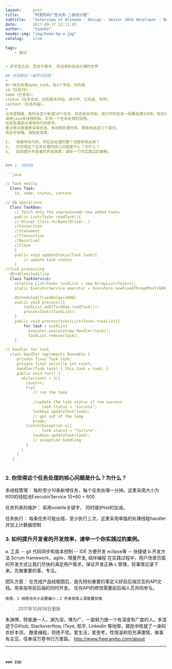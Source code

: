 ```yaml
---
layout:     post
title:      "阿里妈妈广告业务-二面设计题"
subtitle:   "Interview of Alimama - Design - Senior JAVA developer - Beijing"
date:       2017-09-17 12:11:43
author:     "Yuanbo"
header-img: "img/home-bg-o.jpg"
catalog:    true

tags:
    - 面试


> 求学至北方，混迹于南洋. 欢迎来到自由兰博的世界

## 评测题目:+编写代码题：
>
有一张任务表demo_task。有4个字段，分别是
id（任务ID）、
name（任务名）、
status（任务状态，分别是未开始、进行中、已完成、失败）、
content（任务内容）。
>
业务逻辑是，每秒会至少新增10个任务，状态是末开始，进行中的任务一般要处理1分钟，有些任务会失败，因此需要重试3次。
请用java多线程机制，实现一个任务处理的流程。
任务处理部分请用伪代码即可。
重点是从数据表读取任务、多线程处理任务、更新状态这三个部分。
其余可省略。请随意发挥。

1、	请编写伪代码，将任务处理的整个流程体现出来？
2、	你觉得这个任务处理的核心问题是什么？为什么？
3、  如何提升开发者的开发效率，请举一个你实践过的案例。


### 1. 伪代码

```java

// Task entity 
  Class Task: 
	id, name, status, content

// DB operations 
  Class TaskDao:
	// fetch only the unprocessed/ new added tasks
  	public List<Task> readTask(){
	// Driver Class.forName(Driver..)
	//Connection
	//Statement
	//Transaction
	//Resultset
	//Close
    }
    public void updateStatus(Task task){
    	// update task status
    }
//Task processing
  @EnableScheduling
  Class TaskService: 
	volatile List<Task> taskList = new ArrayList<Task>();
    static ExecutorService executor = Executors.newFixedThreadPool(600);

	@Scheduled(fixedDelay=1000)
	public void process(){
    	taskList.add(TaskDao.readTask());
      	processTasks(taskList);
    }
	public void processTasks(List<Task> taskList){
		for task : taskList
          executor.execute(new Handler(task));
      	  taskList.remove(task);
    }

// handler for task
  class Handler implements Runnable {
     private final Task task;
     private final volatile int count;
     Handler(Task task) { this.task = task; }
     public void run() {
       while(count < 3){
         count++;
         try{
			// run the task 
           
           	//update the task status if run success
                task.status = "success"; 
           	taskDao.updateTask(task);
   			// get out of the loop
           	break; 	                 	
         }catch(Exception e){
                task.status = "failure"; 
           	taskDao.updateTask(task);
			// exception handling 
         }
       }
     }
   }
  	
```



### 2. 你觉得这个任务处理的核心问题是什么？为什么？
  
  多线程管理： 
  每秒至少10条新增任务，每个任务处理一分钟。这里采用大小为600的线程池ExecutorService 10*60 = 600 
  
  任务列表的维护：
  采用volatile关键字， 同时维护list的加减。
  
  任务执行：
  每条任务可能出错，至少执行三次，这里采用单独的处理线程handler并加上计数器控制
  

### 3. 如何提升开发者的开发效率，请举一个你实践过的案例。
 
  a. 工具 
	-- git 代码同步和版本控制
    -- IDE 方便开发 eclipse等
    -- 快捷键 
   b.开发方法 Scrum framework，agile，增量开发, 结伴编程
       在实践过程中，用户场景页面的开发方式让我们尽快的满足用户需求，保证开发正确
   c.管理，将事情记录下来，先做重要的事，专注。

团队方面： 在完成产品线框图后，首先特别重要的事定义好前后端交互的API文档，用来指导前后端的同时开发。 任何API的修改需要前后端人员共同参与。


`收获，1 线程池大小设置偏小；2 开发效率上深度要加强`



> 2017年10月06日更新


朱渊博，特普通一人，渊为深，博为广，一直努力做一个有深度有广度的人。多混迹于Github, Stackoverflow, ITeye, 知乎, Linkedin 等地带。蹉跎中练就了一身码农好本领。 酷爱编程，但绝不宅。爱生活，爱思考，性情温和但充满激情，做事有主见，信奉读万卷书行万里路。
<http://www.freerambo.com/about>

---
```


### END

